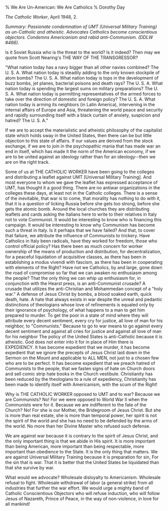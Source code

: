 % We Are Un-American: We Are Catholics
% Dorothy Day

*The Catholic Worker*, April 1948, 2.

*Summary: Passionate condemnation of UMT (Universal Military Training)
as un-Catholic and atheistic. Advocates Catholics become conscientious
objectors. Condemns Americanism and rabid anti-Communism. (DDLW \#466).*

Is it Soviet Russia who is the threat to the world? Is it indeed? Then
may we quote from Scott Nearing's THE WAY OF THE TRANSGRESSOR?

"What nation today has a navy bigger than all other navies combined? The
U. S. A. What nation today is steadily adding to the only known
stockpile of atom bombs? The U. S. A. What nation today is tops in the
development of buzz bombs, jet planes, bacterial poisons and death rays?
The U. S. A. What nation today is spending the largest sums on military
preparations? The U. S. A. What nation today is permitting
representatives of the armed forces to take over the direction of
domestic and foreign policy? The U. S. A. What nation today is arming
its neighbors (in Latin America), intervening in the internal affairs of
Europe and Asia, threatening the world peace and security and rapidly
surrounding itself with a black curtain of anxiety, suspicion and
hatred? The U. S. A."

If we are to accept the materialistic and atheistic philosophy of the
capitalist state which holds sway in the United States, then there can
be but little objection to this state of affairs. If our values are
derived from the stock exchange, if we are to join in the psychopathic
mania that has made war an end in itself, which has made it the norm of
the American economy, if we are to be united against an ideology rather
than for an ideology--then we are on the right track.

Some of us at THE CATHOLIC WORKER have been going to the colleges and
distributing a leaflet against UMT [Universal Military Training]. And
most everyone to whom we gave the leaflet has expressed acceptance of
UMT, has thought it a good thing. There are no antiwar organizations in
the colleges these days, at least not in the Catholic colleges. There is
a sense of the inevitable, that war is to come, that morality has
nothing to do with it, that it is a question of licking Russia before
she gets too strong, before she gets the atomic bomb. Around the local
churches they are distributing leaflets and cards asking the Italians
here to write to their relatives in Italy not to vote Communist. It
would be interesting to know who is financing this campaign. It would be
interesting to know why Communism has become such a threat in Italy. Is
it perhaps that we have failed? And that, to cover that failure, we
attribute the influence of Communists to trickery. Have Catholics in
Italy been radicals, have they worked for freedom, those who control
official policy? Has there been as much concern for worker ownership of
the means of production and distribution, for decentralization, for a
peaceful liquidation of acquisitive classes, as there has been in
establishing a modus vivendi with fascism, as there has been in
cooperating with elements of the Right? Have not we Catholics, by and
large, gone down the road of compromise so far that we can awaken no
enthusiasm among the people? That the only thing we can whip up
enthusiasm for, in conjunction with the Hearst press, is an
anti-Communist crusade? A crusade that utilizes the anti-Christian and
Mohammedan concept of a "holy war." A defense of Jesus Christ by bombs,
a blood soaked earth, quick death, hate. A hate that always exists in
war despite the unreal and pedantic distinctions of theologians whose
love of refinements is equaled only by their ignorance of psychology, of
what happens to a man to get him prepared to murder. To get the poor in
a state of mind where they will attribute every decent sentiment, every
cry for justice, all love of man for his neighbor, to "Communists."
Because to go to war means to go against every decent sentiment and
against all cries for justice and against all love of man for his
neighbor The policy of the United States is anti-Catholic because it is
atheistic. God does not enter into it for in place of Him there is
EXPEDIENCY. It has become expedient that we murder, it has become
expedient that we ignore the precepts of Jesus Christ laid down in the
Sermon on the Mount and applicable to ALL MEN, not just to a chosen few
who are to be perfect. It has become expedient that we preach hatred of
Communists to the people, that we fasten signs of hate on Church doors
and sell comic strip hate books in the Church vestibule. Christianity
has been reduced by the theologians to a rule of expediency,
Christianity has been made to identify itself with Americanism, with the
scum of the Right!

Why is THE CATHOLIC WORKER opposed to UMT and to war? Because we are
Communists? No! For we were opposed to World War II when the Communists
were for it. Because we are indifferent to the fate of the Church? No!
For she is our Mother, the Bridegroom of Jesus Christ. But she is more
than real estate, she is more than temporal power, her spirit is not the
spirit of the world and she has no need to be defended by the arms of
the world. No more than her Divine Master who refused such defense.

We are against war because it is contrary to the spirit of Jesus Christ,
and the only important thing is that we abide in His spirit. It is more
important than being American, more important than being respectable,
more important than obedience to the State. It is the only thing that
matters. We are against Universal Military Training because it is
preparation for sin, For the sin that is war. That it is better that the
United States be liquidated than that she survive by war.

What would we advocate? Wholesale disloyalty to Americanism. Wholesale
refusal to fight. Wholesale withdrawal of labor (a general strike) from
all industries that further the war effort. We would urge a mighty band
of Catholic Conscientious Objectors who will refuse induction, who will
follow Jesus of Nazareth, Prince of Peace, in the way of non-violence,
in love for all mankind!

